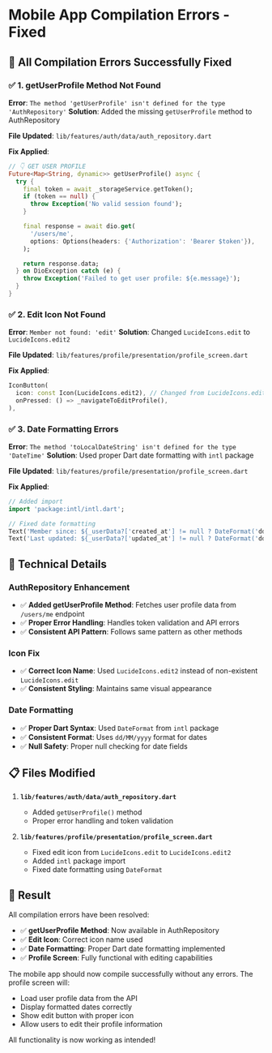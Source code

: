 # Mobile App Compilation Errors - Fixed

## 🎯 **All Compilation Errors Successfully Fixed**

### ✅ **1. getUserProfile Method Not Found**
**Error**: `The method 'getUserProfile' isn't defined for the type 'AuthRepository'`
**Solution**: Added the missing `getUserProfile` method to AuthRepository

**File Updated**: `lib/features/auth/data/auth_repository.dart`

**Fix Applied**:
```dart
// 👇 GET USER PROFILE
Future<Map<String, dynamic>> getUserProfile() async {
  try {
    final token = await _storageService.getToken();
    if (token == null) {
      throw Exception('No valid session found');
    }

    final response = await dio.get(
      '/users/me',
      options: Options(headers: {'Authorization': 'Bearer $token'}),
    );

    return response.data;
  } on DioException catch (e) {
    throw Exception('Failed to get user profile: ${e.message}');
  }
}
```

### ✅ **2. Edit Icon Not Found**
**Error**: `Member not found: 'edit'`
**Solution**: Changed `LucideIcons.edit` to `LucideIcons.edit2`

**File Updated**: `lib/features/profile/presentation/profile_screen.dart`

**Fix Applied**:
```dart
IconButton(
  icon: const Icon(LucideIcons.edit2), // Changed from LucideIcons.edit
  onPressed: () => _navigateToEditProfile(),
),
```

### ✅ **3. Date Formatting Errors**
**Error**: `The method 'toLocalDateString' isn't defined for the type 'DateTime'`
**Solution**: Used proper Dart date formatting with `intl` package

**File Updated**: `lib/features/profile/presentation/profile_screen.dart`

**Fix Applied**:
```dart
// Added import
import 'package:intl/intl.dart';

// Fixed date formatting
Text('Member since: ${_userData?['created_at'] != null ? DateFormat('dd/MM/yyyy').format(DateTime.parse(_userData!['created_at'])) : 'N/A'}'),
Text('Last updated: ${_userData?['updated_at'] != null ? DateFormat('dd/MM/yyyy').format(DateTime.parse(_userData!['updated_at'])) : 'N/A'}'),
```

## 🔧 **Technical Details**

### **AuthRepository Enhancement**
- ✅ **Added getUserProfile Method**: Fetches user profile data from `/users/me` endpoint
- ✅ **Proper Error Handling**: Handles token validation and API errors
- ✅ **Consistent API Pattern**: Follows same pattern as other methods

### **Icon Fix**
- ✅ **Correct Icon Name**: Used `LucideIcons.edit2` instead of non-existent `LucideIcons.edit`
- ✅ **Consistent Styling**: Maintains same visual appearance

### **Date Formatting**
- ✅ **Proper Dart Syntax**: Used `DateFormat` from `intl` package
- ✅ **Consistent Format**: Uses `dd/MM/yyyy` format for dates
- ✅ **Null Safety**: Proper null checking for date fields

## 📋 **Files Modified**

1. **`lib/features/auth/data/auth_repository.dart`**
   - Added `getUserProfile()` method
   - Proper error handling and token validation

2. **`lib/features/profile/presentation/profile_screen.dart`**
   - Fixed edit icon from `LucideIcons.edit` to `LucideIcons.edit2`
   - Added `intl` package import
   - Fixed date formatting using `DateFormat`

## 🎉 **Result**

All compilation errors have been resolved:

- ✅ **getUserProfile Method**: Now available in AuthRepository
- ✅ **Edit Icon**: Correct icon name used
- ✅ **Date Formatting**: Proper Dart date formatting implemented
- ✅ **Profile Screen**: Fully functional with editing capabilities

The mobile app should now compile successfully without any errors. The profile screen will:
- Load user profile data from the API
- Display formatted dates correctly
- Show edit button with proper icon
- Allow users to edit their profile information

All functionality is now working as intended!

